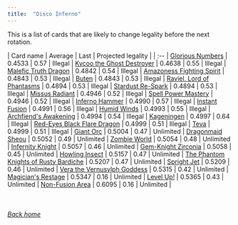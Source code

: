 ```yaml
---
title:  "Disco Inferno"
---
```


This is a list of cards that are likely to change legality before the next rotation.

| Card name | Average | Last | Projected legality |
| :-- |
[Glorious Numbers](https://db.ygoprodeck.com/card/?search=Glorious%20Numbers) | 0.4533 | 0.57 | Illegal |
[Kycoo the Ghost Destroyer](https://db.ygoprodeck.com/card/?search=Kycoo%20the%20Ghost%20Destroyer) | 0.4638 | 0.55 | Illegal |
[Malefic Truth Dragon](https://db.ygoprodeck.com/card/?search=Malefic%20Truth%20Dragon) | 0.4842 | 0.54 | Illegal |
[Amazoness Fighting Spirit](https://db.ygoprodeck.com/card/?search=Amazoness%20Fighting%20Spirit) | 0.4843 | 0.53 | Illegal |
[Buten](https://db.ygoprodeck.com/card/?search=Buten) | 0.4843 | 0.53 | Illegal |
[Raviel, Lord of Phantasms](https://db.ygoprodeck.com/card/?search=Raviel,%20Lord%20of%20Phantasms) | 0.4894 | 0.53 | Illegal |
[Stardust Re-Spark](https://db.ygoprodeck.com/card/?search=Stardust%20Re-Spark) | 0.4894 | 0.53 | Illegal |
[Missus Radiant](https://db.ygoprodeck.com/card/?search=Missus%20Radiant) | 0.4946 | 0.52 | Illegal |
[Spell Power Mastery](https://db.ygoprodeck.com/card/?search=Spell%20Power%20Mastery) | 0.4946 | 0.52 | Illegal |
[Inferno Hammer](https://db.ygoprodeck.com/card/?search=Inferno%20Hammer) | 0.4990 | 0.57 | Illegal |
[Instant Fusion](https://db.ygoprodeck.com/card/?search=Instant%20Fusion) | 0.4991 | 0.56 | Illegal |
[Humid Winds](https://db.ygoprodeck.com/card/?search=Humid%20Winds) | 0.4993 | 0.55 | Illegal |
[Archfiend's Awakening](https://db.ygoprodeck.com/card/?search=Archfiend's%20Awakening) | 0.4994 | 0.54 | Illegal |
[Kageningen](https://db.ygoprodeck.com/card/?search=Kageningen) | 0.4997 | 0.64 | Illegal |
[Red-Eyes Black Flare Dragon](https://db.ygoprodeck.com/card/?search=Red-Eyes%20Black%20Flare%20Dragon) | 0.4999 | 0.51 | Illegal |
[Teva](https://db.ygoprodeck.com/card/?search=Teva) | 0.4999 | 0.51 | Illegal |
[Giant Orc](https://db.ygoprodeck.com/card/?search=Giant%20Orc) | 0.5004 | 0.47 | Unlimited |
[Dragonmaid Sheou](https://db.ygoprodeck.com/card/?search=Dragonmaid%20Sheou) | 0.5052 | 0.49 | Unlimited |
[Zombie World](https://db.ygoprodeck.com/card/?search=Zombie%20World) | 0.5054 | 0.48 | Unlimited |
[Infernity Knight](https://db.ygoprodeck.com/card/?search=Infernity%20Knight) | 0.5057 | 0.46 | Unlimited |
[Gem-Knight Zirconia](https://db.ygoprodeck.com/card/?search=Gem-Knight%20Zirconia) | 0.5058 | 0.45 | Unlimited |
[Howling Insect](https://db.ygoprodeck.com/card/?search=Howling%20Insect) | 0.5157 | 0.47 | Unlimited |
[The Phantom Knights of Rusty Bardiche](https://db.ygoprodeck.com/card/?search=The%20Phantom%20Knights%20of%20Rusty%20Bardiche) | 0.5207 | 0.47 | Unlimited |
[Spright Jet](https://db.ygoprodeck.com/card/?search=Spright%20Jet) | 0.5209 | 0.46 | Unlimited |
[Vera the Vernusylph Goddess](https://db.ygoprodeck.com/card/?search=Vera%20the%20Vernusylph%20Goddess) | 0.5315 | 0.42 | Unlimited |
[Magician's Restage](https://db.ygoprodeck.com/card/?search=Magician's%20Restage) | 0.5347 | 0.16 | Unlimited |
[Level Up!](https://db.ygoprodeck.com/card/?search=Level%20Up!) | 0.5365 | 0.43 | Unlimited |
[Non-Fusion Area](https://db.ygoprodeck.com/card/?search=Non-Fusion%20Area) | 0.6095 | 0.16 | Unlimited |

<br>

###### [Back home](index)